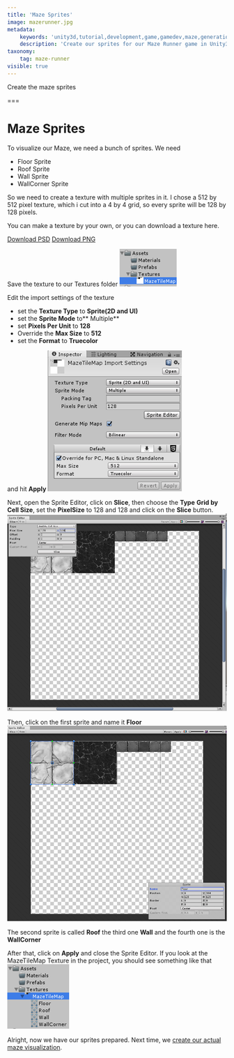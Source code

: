 ```yaml
---
title: 'Maze Sprites'
image: mazerunner.jpg
metadata:
    keywords: 'unity3d,tutorial,development,game,gamedev,maze,generation,sprite'
    description: 'Create our sprites for our Maze Runner game in Unity3D'
taxonomy:
    tag: maze-runner
visible: true
---
```


Create the maze sprites

===

# Maze Sprites

To visualize our Maze, we need a bunch of sprites. We need
* Floor Sprite
* Roof Sprite
* Wall Sprite
* WallCorner Sprite

So we need to create a texture with multiple sprites in it. I chose a 512 by 512 pixel texture, which i cut into a 4 by 4 grid, so every sprite will be 128 by 128 pixels.

You can make a texture by your own, or you can download a texture here.

[Download PSD](MazeTileMap.psd?target=_blank&classes=button)
[Download PNG](MazeTileMap.png?target=_blank&classes=button)

Save the texture to our Textures folder
![](000135.png)

Edit the import settings of the texture
* set the **Texture Type** to **Sprite(2D and UI)**
* set the **Sprite Mode** to** Multiple**
* set **Pixels Per Unit** to **128**
* Override the **Max Size** to **512**
* set the **Format** to **Truecolor**

and hit **Apply**
![](000137.png)

Next, open the Sprite Editor, click on **Slice**, then choose the **Type** **Grid by Cell Size**, set the **PixelSize** to 128 and 128 and click on the **Slice** button.
![](000138.png)

Then, click on the first sprite and name it **Floor**
![](000139.png)

The second sprite is called **Roof** the third one **Wall** and the fourth one is the **WallCorner**

After that, click on **Apply** and close the Sprite Editor. If you look at the MazeTileMap Texture in the project, you should see something like that
![](000140.png)

Alright, now we have our sprites prepared. Next time, we [create our actual maze visualization](../chapter-03?classes=button).